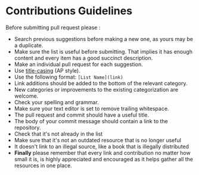 # Contributions Guidelines

Before submitting pull request please :

- Search previous suggestions before making a new one, as yours may be a duplicate.
- Make sure the list is useful before submitting. That implies it has enough content and every item has a good succinct description.
- Make an individual pull request for each suggestion.
- Use [title-casing](https://titlecaseconverter.com) (AP style).
- Use the following format: `[List Name](link)`
- Link additions should be added to the bottom of the relevant category.
- New categories or improvements to the existing categorization are welcome.
- Check your spelling and grammar.
- Make sure your text editor is set to remove trailing whitespace.
- The pull request and commit should have a useful title.
- The body of your commit message should contain a link to the repository.
- Check that it's not already in the list
- Make sure that it's not an outdated resource that is no longer useful
- It doesn't link to an illegal source, like a book that is illegally distributed
- **Finally** please remember that every link and contribution no matter how small it is, is highly appreciated and encouraged as it helps gather all the resources in one place.